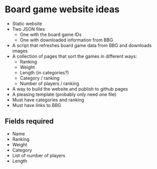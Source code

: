 # Board game website ideas #

- Static website
- Two JSON files
    - One with the board game IDs
    - One with downloaded information from BBG
- A script that refreshes board game data from BBG and downloads images
- A collection of pages that sort the games in different ways:
    - Ranking
    - Weight
    - Length (in categories?)
    - Category / ranking
    - Number of players / ranking
- A way to build the website and publish to github pages
- A pleasing template (probably only need one file)
- Must have categories and ranking
- Must have links to BBG

## Fields required ##
- Name
- Ranking
- Weight
- Category
- List of number of players
- Length